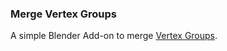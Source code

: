 ### Merge Vertex Groups

A simple Blender Add-on to merge [Vertex Groups](https://docs.blender.org/manual/en/dev/modeling/meshes/properties/vertex_groups).






